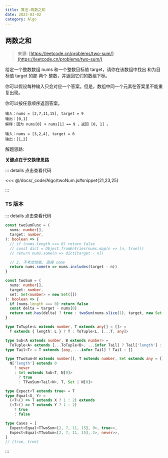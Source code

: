 ```yaml
---
title: 算法-两数之和
date: 2023-03-02
category: Algo
---
```


## 两数之和

> 来源: [https://leetcode.cn/problems/two-sum/](https://leetcode.cn/problems/two-sum/)


给定一个整数数组 nums 和一个整数目标值 target，请你在该数组中找出 和为目标值 target  的那 两个 整数，并返回它们的数组下标。

你可以假设每种输入只会对应一个答案。但是，数组中同一个元素在答案里不能重复出现。

你可以按任意顺序返回答案。

```
输入：nums = [2,7,11,15], target = 9
输出：[0,1]
解释：因为 nums[0] + nums[1] == 9 ，返回 [0, 1] 。
```

```
输入：nums = [3,2,4], target = 6
输出：[1,2]
```

解题思路:

**关键点在于交换律思路**

::: details 点击查看代码

<<< @/docs/_code/Algo/twoNum.js#snippet{21,23,25}

:::

### TS 版本

::: details 点击查看代码

```ts
const twoSumFunc = (
  nums: number[],
  target: number,
): boolean => {
  // if (nums.length === 0) return false
  // const dict = Object.fromEntries(nums.map(n => [n, true]))
  // return nums.some(n => dict[target - n])

  // 2. 不考虑性能, 直接 some
  return nums.some(n => nums.includes(target - n))
}

const twoSum = (
  nums: number[],
  target: number,
  set: Set<number> = new Set([])
): boolean => {
  if (nums.length === 0) return false
  const delta = target - nums[0]
  return set.has(delta) ? true : twoSum(nums.slice(1), target, new Set([...set, nums[0]]))
}

type ToTuple<L extends number, T extends any[] = []> =
  T extends { length: L } ? T : ToTuple<L, [...T, any]>

type Sub<A extends number, B extends number> =
  ToTuple<A> extends [...ToTuple<B>, ...infer Tail] ? Tail['length'] : -1
type Tail<T> = T extends [any, ...infer Tail] ? Tail : []

type TTwoSum<N extends number[], T extends number, Set extends any = []> =
  N['length'] extends 0
    ? never
    : Set extends Sub<T, N[0]>
      ? true
      : TTwoSum<Tail<N>, T, Set | N[0]>

type Expect<T extends true> = T
type Equal<X, Y> =
  (<T>() => T extends X ? 1 : 2) extends
  (<T>() => T extends Y ? 1 : 2) 
    ? true
    : false

type Cases = [
  Expect<Equal<TTwoSum<[2, 7, 11, 15], 9>, true>>,
  Expect<Equal<TTwoSum<[2, 7, 11, 15], 2>, never>>,
]
// [true, true]
```
:::
